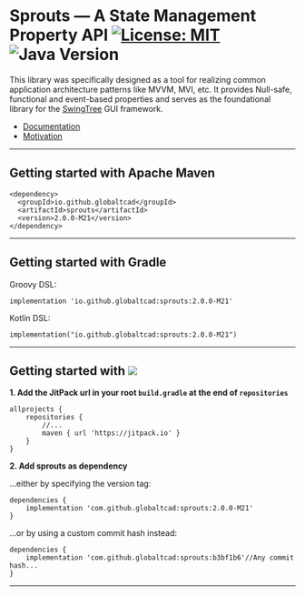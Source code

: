 
# Sprouts — A State Management Property API [![License: MIT](https://img.shields.io/badge/License-MIT-yellow.svg)](https://opensource.org/licenses/MIT) ![Java Version](https://img.shields.io/static/v1.svg?label=Java&message=8%2B&color=blue) #

This library was specifically designed as a tool for realizing
common application architecture patterns like MVVM, MVI, etc. 
It provides Null-safe, functional and event-based properties and
serves as the foundational library for the [SwingTree](https://github.com/globaltcad/swing-tree)
GUI framework.


- [Documentation](https://globaltcad.github.io/sprouts/)
- [Motivation](docs/markdown/Motivation.md)

---
## Getting started with Apache Maven ##

```
<dependency>
  <groupId>io.github.globaltcad</groupId>
  <artifactId>sprouts</artifactId>
  <version>2.0.0-M21</version>
</dependency>
```

---

## Getting started with Gradle ##
Groovy DSL:
```
implementation 'io.github.globaltcad:sprouts:2.0.0-M21'
```
Kotlin DSL:
```
implementation("io.github.globaltcad:sprouts:2.0.0-M21")
```
---

## Getting started with [![](https://jitpack.io/v/globaltcad/sprouts.svg)](https://jitpack.io/#globaltcad/sprouts) ##
**1. Add the JitPack url in your root `build.gradle` at the end of `repositories`**
```
allprojects {
	repositories {
		//...
		maven { url 'https://jitpack.io' }
	}
}
```
**2. Add sprouts as dependency**

...either by specifying the version tag:
```
dependencies {
	implementation 'com.github.globaltcad:sprouts:2.0.0-M21'
}
```
...or by using a custom commit hash instead:
```
dependencies {
	implementation 'com.github.globaltcad:sprouts:b3bf1b6'//Any commit hash...
}
```
---

